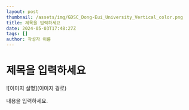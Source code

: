 ```yaml
---
layout: post
thumbnail: /assets/img/GDSC_Dong-Eui_University_Vertical_color.png
title: 제목을 입력하세요
date: 2024-05-03T17:48:27Z
tags: []
author: 작성자 이름
---
```


# 제목을 입력하세요

![이미지 설명](이미지 경로)

내용을 입력하세요.
